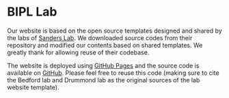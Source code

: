 # BIPL Lab

Our website is based on the open source templates designed and shared by the labs of [Sanders Lab](https://sanderslab.github.io/). We downloaded source codes from their repository and modified our contents based on shared templates. We greatly thank for allowing reuse of their codebase. 

The website is deployed using [GitHub Pages](https://github.com/BIPL-UoL/BIPL-UoL.github.io) and the source code is available on [GitHub](https://github.com/BIPL-UoL/). Please feel free to reuse this code (making sure to cite the Bedford lab and Drummond lab as the original sources of the lab website template).
